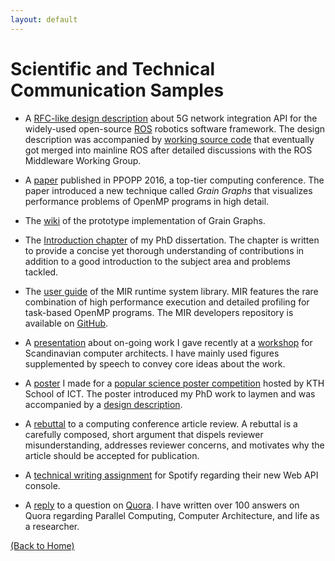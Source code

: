 ```yaml
---
layout: default
---
```


# [](#header-3)Scientific and Technical Communication Samples

*   A [RFC-like design description](https://design.ros2.org/articles/unique_network_flows.html) about 5G network integration API for the widely-used open-source [ROS](https://www.ros.org/) robotics software framework. The design description was accompanied by [working source code](https://github.com/ros2/rclcpp/pull/1496) that eventually got merged into mainline ROS after detailed discussions with the ROS Middleware Working Group.

*   A [paper](https://www.dropbox.com/scl/fi/nfw16hfqonzigzdg40dwg/grain-graphs-preprint-ppopp16.pdf?rlkey=1uggj55k6g5febohwlsh50vhb&st=8w4t0562&dl=0) published in PPOPP 2016, a top-tier computing conference. The paper introduced a new technique called *Grain Graphs* that visualizes performance problems of OpenMP programs in high detail.

*   The [wiki](https://github.com/anamud/grain-graphs/wiki) of the prototype implementation of Grain Graphs.

*   The [Introduction chapter](https://www.dropbox.com/scl/fi/ss34k0lk8np8n9jhqd6gn/phd-diss-upto-p40.pdf?rlkey=don5hv13i5z1xniz2vcjjio2x&st=c9vwza0o&dl=0) of my PhD dissertation. The chapter is written to provide a concise yet thorough understanding of contributions in addition to a good introduction to the subject area and problems tackled.

*   The [user guide](https://www.dropbox.com/scl/fi/c31olpbgmgffcyvh27w8g/MIR_UG.pdf?rlkey=o9axmpyu0d9k68z07z76gwzvs&st=ijdvvhm9&dl=0) of the MIR runtime system library. MIR features the rare combination of high performance execution and detailed profiling for task-based OpenMP programs. The MIR developers repository is available on [GitHub](https://github.com/anamud/mir-dev).

*   A [presentation](https://www.dropbox.com/scl/fi/31gvyz0vhgfwzbh8l1x1y/aggregated-grain-graphs.pdf?rlkey=h0542noopu2uirudlj4v0lasq&st=w4vgatd0&dl=0) about on-going work I gave recently at a [workshop](https://www.ntnu.edu/mcc2016) for Scandinavian computer architects. I have mainly used figures supplemented by speech to convey core ideas about the work.

*   A [poster](https://www.dropbox.com/scl/fi/tk8yw2moez1jk5qomn9lx/poster.pdf?rlkey=drfabss2gl1ghg62iau4l6gam&st=evohnmhm&dl=0) I made for a [popular science poster competition](https://www.dropbox.com/scl/fi/t0ondr8ghvbhfj5xqv5qa/poster-competition.pdf?rlkey=gro2umz9jbyryyqu16utdnz7n&st=9e4qwrj2&dl=0) hosted by KTH School of ICT. The poster introduced my PhD work to laymen and was accompanied by a [design description](https://www.dropbox.com/scl/fi/kcbkoe178zzeonkalg40x/poster-design.pdf?rlkey=0dfpecnwopk6gv529s6f6668v&st=8v96sn83&dl=0).

*   A [rebuttal](https://www.dropbox.com/scl/fi/es494dobgbpimllfag5ma/ppopp-2016-rebuttal.pdf?rlkey=ivtur01xrse7o7p4s8pqjr4tj&st=li68e0r3&dl=0) to a computing conference article review. A rebuttal is a carefully composed, short argument that dispels reviewer misunderstanding, addresses reviewer concerns, and motivates why the article should be accepted for publication.

*   A [technical writing assignment](https://www.dropbox.com/scl/fi/slmzzwa07357g4bgyxlig/spotify-assignment-report-AM.pdf?rlkey=ms50rkqxu808xgrrxjzq9e0lg&st=oc8etzjt&dl=0) for Spotify regarding their new Web API console.

*   A [reply](https://www.dropbox.com/scl/fi/0tgpy9o784yoloh4maz7r/screenshot_quora_2016-12-11_19-33-35.png?rlkey=j7o1fmymazmhkiq6mtof5bo0j&st=zv2dkwvy&dl=0) to a question on [Quora](https://www.quora.com/). I have written over 100 answers on Quora regarding Parallel Computing, Computer Architecture, and life as a researcher.
 
[(Back to Home)](index)
